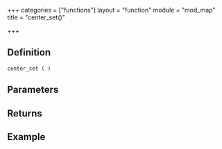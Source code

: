 +++
categories = ["functions"]
layout = "function"
module = "mod_map"
title = "center_set()"

+++

## Definition

    center_set ( )

## Parameters

## Returns

## Example
